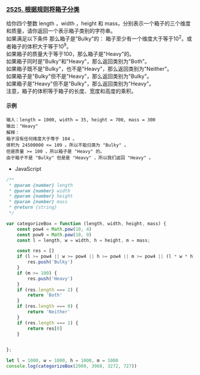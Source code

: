 ### **[2525. 根据规则将箱子分类](https://leetcode.cn/problems/categorize-box-according-to-criteria/description/?envType=daily-question&envId=2023-10-20)**

给你四个整数 length ，width ，height 和 mass，分别表示一个箱子的三个维度和质量，请你返回一个表示箱子类别的字符串。  
如果满足以下条件 那么箱子是"Bulky"的：
箱子至少有一个维度大于等于$10^2$。或者箱子的体积大于等于$10^9$。  
如果箱子的质量大于等于100，那么箱子是"Heavy"的。  
如果箱子同时是"Bulky"和"Heavy"，那么返回类别为"Both"。  
如果箱子既不是"Bulky"，也不是"Heavy"，那么返回类别为"Neither"。  
如果箱子是"Bulky"但不是"Heavy"，那么返回类别为"Bulky"。  
如果箱子是"Heavy"但不是"Bulky"，那么返回类别为"Heavy"。  
注意，箱子的体积等于箱子的长度、宽度和高度的乘积。  


#### 示例
```
输入：length = 1000, width = 35, height = 700, mass = 300
输出："Heavy"
解释：
箱子没有任何维度大于等于 104 。
体积为 24500000 <= 109 。所以不能归类为 "Bulky" 。
但是质量 >= 100 ，所以箱子是 "Heavy" 的。
由于箱子不是 "Bulky" 但是是 "Heavy" ，所以我们返回 "Heavy" 。
```

- JavaScript  
```js
/**
 * @param {number} length
 * @param {number} width
 * @param {number} height
 * @param {number} mass
 * @return {string}
 */

var categorizeBox = function (length, width, height, mass) {
    const pow4 = Math.pow(10, 4)
    const pow9 = Math.pow(10, 9)
    const l = length, w = width, h = height, m = mass;

    const res = []
    if (l >= pow4 || w >= pow4 || h >= pow4 || m >= pow4 || (l * w * h) >= pow9) {
        res.push('Bulky')
    }
    if (m >= 100) {
        res.push('Heavy')
    }
    if (res.length === 2) {
        return 'Both'
    }
    if (res.length === 0) {
        return 'Neither'
    }
    if (res.length === 1) {
        return res[0]
    }


};

let l = 1000, w = 1000, h = 1000, m = 1000
console.log(categorizeBox(2909, 3968, 3272, 727))
```
